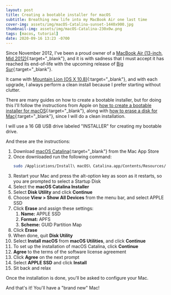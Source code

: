 ```yaml
---
layout: post
title: Creating a bootable installer for macOS
subtitle: Breathing new life into my MacBook Air one last time
cover-img: assets/img/macOS-Catalina-sunset-1440x900.jpg
thumbnail-img: assets/img/macOS-Catalina-230x0w.png
tags: [macos, tutorial]
date: 2020-09-16 13:23 -0700
---
```

Since November 2012, I've been a proud owner of a [MacBook Air (13-inch, Mid 2012)](https://support.apple.com/kb/SP670?locale=en_US){:target="_blank"}, and it is with sadness that I must accept it has reached its end-of-life with the upcoming release of [Big Sur](https://www.apple.com/macos/big-sur-preview/){:target="_blank"}.

It came with [Mountain Lion (OS X 10.8)](https://en.wikipedia.org/wiki/OS_X_Mountain_Lion){:target="_blank"}, and with each upgrade, I always perform a clean install because I prefer starting without clutter.

There are many guides on how to create a bootable installer, but for doing this I'll follow the instructions from Apple on [how to create a bootable installer for macOS](https://support.apple.com/en-us/HT201372){:target="_blank"}, along with [how to erase a disk for Mac](https://support.apple.com/en-us/HT208496){:target="_blank"}, since I will do a clean installation.

I will use a 16 GB USB drive labeled "INSTALLER" for creating my bootable drive.

And these are the instructions:

1. Download [macOS Catalina](https://apps.apple.com/us/app/macos-catalina/id1466841314?mt=12){:target="_blank"} from the Mac App Store
1. Once downloaded run the following command:
    ```bash
    sudo /Applications/Install\ macOS\ Catalina.app/Contents/Resources/createinstallmedia --volume /Volumes/INSTALLER
    ```
1. Restart your Mac and press the alt-option key as soon as it restarts, so you are prompted to select a Startup Disk
1. Select the **macOS Catalina Installer**
1. Select **Disk Utility** and click **Continue**
1. Choose **View > Show All Devices** from the menu bar, and select APPLE SSD
1. Click **Erase** and assign these settings:
    1. **Name:** APPLE SSD
    1. **Format:** APFS
    1. **Scheme:** GUID Partition Map
1. Click **Erase**
1. When done, quit **Disk Utility**
1. Select **Install macOS** from **macOS Utilities**, and click **Continue**
1. To set up the installation of macOS Catalina, click **Continue**
1. **Agree** to the terms of the software license agreement
1. Click **Agree** on the next prompt
1. Select **APPLE SSD** and click **Install**
1. Sit back and relax

Once the installation is done, you'll be asked to configure your Mac.

And that's it! You'll have a "brand new" Mac!